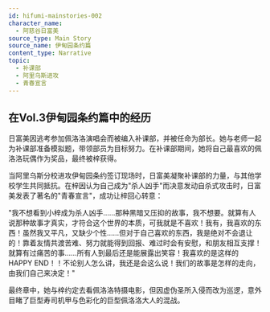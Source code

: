 ```yaml
---
id: hifumi-mainstories-002
character_name:
  - 阿慈谷日富美
source_type: Main Story
source_name: 伊甸园条约篇
content_type: Narrative
topic:
  - 补课部
  - 阿里乌斯进攻
  - 青春宣言
---
```

## 在Vol.3伊甸园条约篇中的经历
日富美因逃考参加佩洛洛演唱会而被编入补课部，并被任命为部长。她与老师一起为补课部准备模拟题，带领部员为目标努力。在补课部期间，她将自己最喜欢的佩洛洛玩偶作为奖品，最终被梓获得。

当阿里乌斯分校进攻伊甸园条约签订现场时，日富美凝聚补课部的力量，与其他学校学生共同抵抗。在梓因认为自己成为"杀人凶手"而决意发动自杀式攻击时，日富美发表了著名的"青春宣言"，成功让梓回心转意：

"我不想看到小梓成为杀人凶手……那种黑暗又压抑的故事，我不想要。就算有人说那种故事才真实，才符合这个世界的本质，可我就是不喜欢！我有，我喜欢的东西！虽然我又平凡，又缺少个性……但对于自己喜欢的东西，我是绝对不会退让的！靠着友情共渡苦难、努力就能得到回报、难过时会有安慰，和朋友相互支撑！就算有过痛苦的事……所有人到最后还是能展露出笑容！我喜欢的是这样的HAPPY END！！不论别人怎么讲，我还是会这么说！我们的故事是怎样的走向，由我们自己来决定！"

最终章中，她与梓约定去看佩洛洛特摄电影，但因虚伪圣所入侵而改为巡逻，意外目睹了巨型寿司机甲与色彩化的巨型佩洛洛大人的混战。